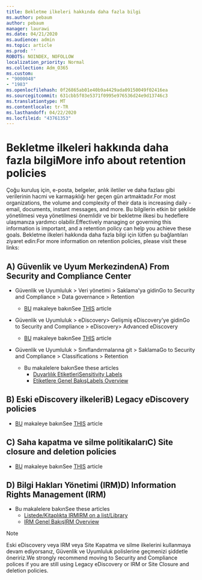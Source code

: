 ```yaml
---
title: Bekletme ilkeleri hakkında daha fazla bilgi
ms.author: pebaum
author: pebaum
manager: laurawi
ms.date: 04/21/2020
ms.audience: admin
ms.topic: article
ms.prod: ''
ROBOTS: NOINDEX, NOFOLLOW
localization_priority: Normal
ms.collection: Adm_O365
ms.custom:
- "9000048"
- "1983"
ms.openlocfilehash: 0f26865ab01e40b9a4429ada09150049f02416ea
ms.sourcegitcommit: 631cbb5f03e5371f0995e976536d24e9d13746c3
ms.translationtype: MT
ms.contentlocale: tr-TR
ms.lasthandoff: 04/22/2020
ms.locfileid: "43761353"
---
```

# <a name="more-info-about-retention-policies"></a><span data-ttu-id="2459f-102">Bekletme ilkeleri hakkında daha fazla bilgi</span><span class="sxs-lookup"><span data-stu-id="2459f-102">More info about retention policies</span></span>

<span data-ttu-id="2459f-103">Çoğu kuruluş için, e-posta, belgeler, anlık iletiler ve daha fazlası gibi verilerinin hacmi ve karmaşıklığı her geçen gün artmaktadır.</span><span class="sxs-lookup"><span data-stu-id="2459f-103">For most organizations, the volume and complexity of their data is increasing daily - email, documents, instant messages, and more.</span></span> <span data-ttu-id="2459f-104">Bu bilgilerin etkin bir şekilde yönetilmesi veya yönetilmesi önemlidir ve bir bekletme ilkesi bu hedeflere ulaşmanıza yardımcı olabilir.</span><span class="sxs-lookup"><span data-stu-id="2459f-104">Effectively managing or governing this information is important, and a retention policy can help you achieve these goals.</span></span> <span data-ttu-id="2459f-105">Bekletme ilkeleri hakkında daha fazla bilgi için lütfen şu bağlantıları ziyaret edin:</span><span class="sxs-lookup"><span data-stu-id="2459f-105">For more information on retention policies, please visit these links:</span></span>

## <a name="a-from-security-and-compliance-center"></a><span data-ttu-id="2459f-106">A) Güvenlik ve Uyum Merkezinden</span><span class="sxs-lookup"><span data-stu-id="2459f-106">A) From Security and Compliance Center</span></span>

- <span data-ttu-id="2459f-107">Güvenlik ve Uyumluluk > Veri yönetimi > Saklama'ya gidin</span><span class="sxs-lookup"><span data-stu-id="2459f-107">Go to Security and Compliance > Data governance > Retention</span></span>
  - <span data-ttu-id="2459f-108">[BU](https://docs.microsoft.com/office365/securitycompliance/retention-policies) makaleye bakın</span><span class="sxs-lookup"><span data-stu-id="2459f-108">See [THIS](https://docs.microsoft.com/office365/securitycompliance/retention-policies) article</span></span>

- <span data-ttu-id="2459f-109">Güvenlik ve Uyumluluk > eDiscovery> Gelişmiş eDiscovery'ye gidin</span><span class="sxs-lookup"><span data-stu-id="2459f-109">Go to Security and Compliance > eDiscovery> Advanced eDiscovery</span></span> 
  - <span data-ttu-id="2459f-110">[BU](https://docs.microsoft.com/office365/securitycompliance/ediscovery-cases) makaleye bakın</span><span class="sxs-lookup"><span data-stu-id="2459f-110">See [THIS](https://docs.microsoft.com/office365/securitycompliance/ediscovery-cases) article</span></span>

- <span data-ttu-id="2459f-111">Güvenlik ve Uyumluluk > Sınıflandırmalarına git > Saklama</span><span class="sxs-lookup"><span data-stu-id="2459f-111">Go to Security and Compliance > Classifications > Retention</span></span>
  - <span data-ttu-id="2459f-112">Bu makalelere bakın</span><span class="sxs-lookup"><span data-stu-id="2459f-112">See these articles</span></span>
    - [<span data-ttu-id="2459f-113">Duyarlılık Etiketleri</span><span class="sxs-lookup"><span data-stu-id="2459f-113">Sensitivity Labels</span></span>](https://docs.microsoft.com/office365/securitycompliance/sensitivity-labels)
    - [<span data-ttu-id="2459f-114">Etiketlere Genel Bakış</span><span class="sxs-lookup"><span data-stu-id="2459f-114">Labels Overview</span></span>](https://docs.microsoft.com/office365/securitycompliance/labels)

## <a name="b-legacy-ediscovery-policies"></a><span data-ttu-id="2459f-115">B) Eski eDiscovery ilkeleri</span><span class="sxs-lookup"><span data-stu-id="2459f-115">B) Legacy eDiscovery policies</span></span>

- <span data-ttu-id="2459f-116">[BU](https://support.office.com/article/Set-up-an-eDiscovery-Center-in-SharePoint-Online-A18F8975-AA7F-43B4-A7D6-001D14744D8E) makaleye bakın</span><span class="sxs-lookup"><span data-stu-id="2459f-116">See [THIS](https://support.office.com/article/Set-up-an-eDiscovery-Center-in-SharePoint-Online-A18F8975-AA7F-43B4-A7D6-001D14744D8E) article</span></span>

## <a name="c-site-closure-and-deletion-policies"></a><span data-ttu-id="2459f-117">C) Saha kapatma ve silme politikaları</span><span class="sxs-lookup"><span data-stu-id="2459f-117">C) Site closure and deletion policies</span></span>

- <span data-ttu-id="2459f-118">[BU](https://support.office.com/article/Use-policies-for-site-closure-and-deletion-A8280D82-27FD-48C5-9ADF-8A5431208BA5) makaleye bakın</span><span class="sxs-lookup"><span data-stu-id="2459f-118">See [THIS](https://support.office.com/article/Use-policies-for-site-closure-and-deletion-A8280D82-27FD-48C5-9ADF-8A5431208BA5) article</span></span>  

## <a name="d-information-rights-management-irm"></a><span data-ttu-id="2459f-119">D) Bilgi Hakları Yönetimi (IRM)</span><span class="sxs-lookup"><span data-stu-id="2459f-119">D) Information Rights Management (IRM)</span></span>

- <span data-ttu-id="2459f-120">Bu makalelere bakın</span><span class="sxs-lookup"><span data-stu-id="2459f-120">See these articles</span></span>
  - [<span data-ttu-id="2459f-121">Listede/Kitaplıkta IRM</span><span class="sxs-lookup"><span data-stu-id="2459f-121">IRM on a list/Library</span></span>](https://support.office.com/article/apply-information-rights-management-to-a-list-or-library-3bdb5c4e-94fc-4741-b02f-4e7cc3c54aa1)
  - [<span data-ttu-id="2459f-122">IRM Genel Bakış</span><span class="sxs-lookup"><span data-stu-id="2459f-122">IRM Overview</span></span>](https://support.office.com/article/create-and-apply-information-management-policies-eb501fe9-2ef6-4150-945a-65a6451ee9e9)

> [!Note]
> <span data-ttu-id="2459f-123">Eski eDiscovery veya IRM veya Site Kapatma ve silme ilkelerini kullanmaya devam ediyorsanız, Güvenlik ve Uyumluluk polislerine geçmenizi şiddetle öneririz.</span><span class="sxs-lookup"><span data-stu-id="2459f-123">We strongly recommend moving to Security and Compliance polices if you are still using Legacy eDiscovery or IRM or Site Closure and deletion policies.</span></span>
